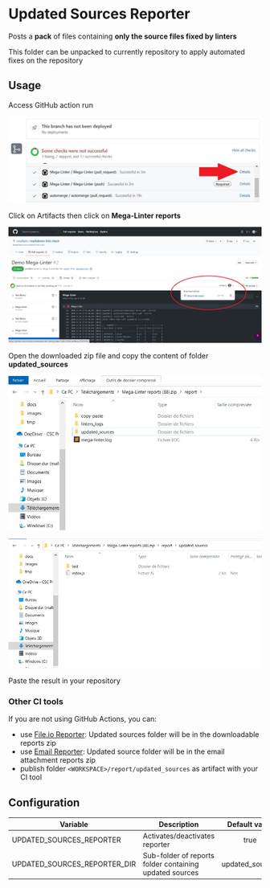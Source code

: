 # Updated Sources Reporter

Posts a **pack** of files containing **only the source files fixed by linters**

This folder can be unpacked to currently repository to apply automated fixes on the repository

## Usage

Access GitHub action run

![Screenshot](../assets/images/AccessActionRun.jpg)

Click on Artifacts then click on **Mega-Linter reports**

![Screenshot](../assets/images/TextReporter_1.jpg)

Open the downloaded zip file and copy the content of folder **updated_sources**

![Screenshot](../assets/images/UpdatedSourcesReporter_1.jpg)

![Screenshot](../assets/images/UpdatedSourcesReporter_2.jpg)

Paste the result in your repository

### Other CI tools

If you are not using GitHub Actions, you can:

- use [File.io Reporter](FileIoReporter.md): Updated sources folder will be in the downloadable reports zip
- use [Email Reporter](EmailReporter.md): Updated source folder will be in the email attachment reports zip
- publish folder `<WORKSPACE>/report/updated_sources` as artifact with your CI tool

## Configuration

| Variable | Description | Default value |
| ----------------- | -------------- | :--------------: |
| UPDATED_SOURCES_REPORTER | Activates/deactivates reporter | true |
| UPDATED_SOURCES_REPORTER_DIR | Sub-folder of reports folder containing updated sources | updated_sources |
